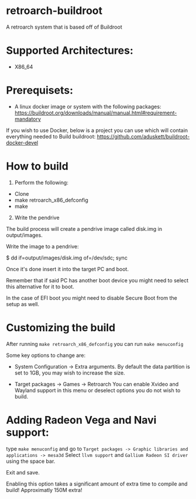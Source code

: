 # retroarch-buildroot
A retroarch system that is based off of Buildroot

# Supported Architectures:
 - X86_64

# Prerequisets:
 - A linux docker image or system with the following packages:
 https://buildroot.org/downloads/manual/manual.html#requirement-mandatory
 
 If you wish to use Docker, below is a project you can use which will contain
 everything needed to Build buildroot:
 https://github.com/aduskett/buildroot-docker-devel

# How to build

1. Perform the following:
 - Clone
 - make retroarch_x86_defconfig
 - make

2. Write the pendrive

  The build process will create a pendrive image called disk.img in
  output/images.

  Write the image to a pendrive:

  $ dd if=output/images/disk.img of=/dev/sdc; sync

  Once it's done insert it into the target PC and boot.

  Remember that if said PC has another boot device you might need to
  select this alternative for it to boot.

  In the case of EFI boot you might need to disable Secure Boot from
  the setup as well.

# Customizing the build

After running `make retroarch_x86_defconfig` you can run `make menuconfig`

Some key options to change are:
 - System Configuration -> Extra arguments.
   By default the data partition is set to 1GB, you may wish to increase the
   size.

  - Target packages -> Games -> Retroarch
    You can enable Xvideo and Wayland support in this menu or deselect options
    you do not wish to build.

# Adding Radeon Vega and Navi support:

type `make menuconfig` and go to `Target packages -> Graphic libraries and applications -> mesa3d`
Select `llvm support` and `Gallium Radeon SI driver` using the space bar.

Exit and save.

Enabling this option takes a significant amount of extra time to compile and build! Approximatly 150M extra!
